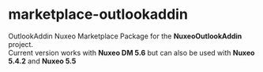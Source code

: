 marketplace-outlookaddin
========================

OutlookAddin Nuxeo Marketplace Package for the <b>NuxeoOutlookAddin</b> project.<br/>
Current version works with <b>Nuxeo DM 5.6</b> but can also be used with <b>Nuxeo 5.4.2</b> and <b>Nuxeo 5.5</b>